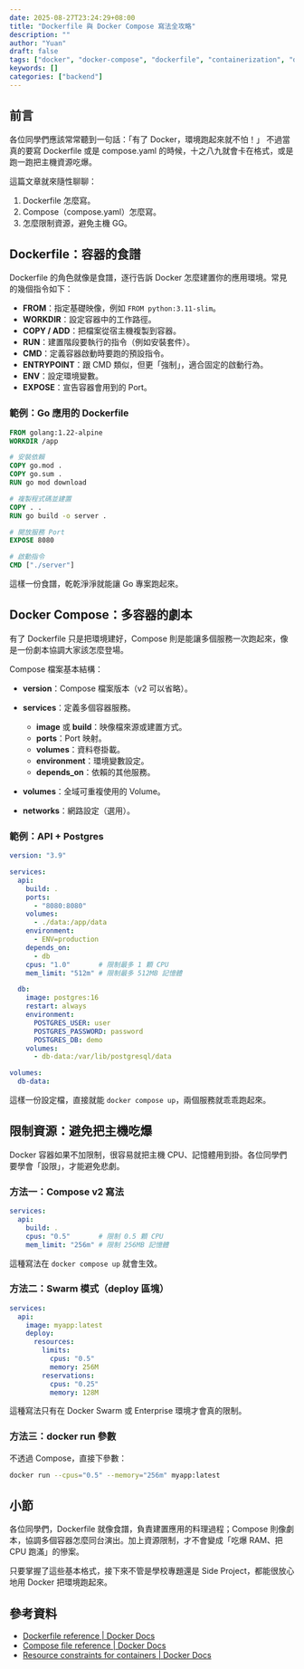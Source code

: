 ```yaml
---
date: 2025-08-27T23:24:29+08:00
title: "Dockerfile 與 Docker Compose 寫法全攻略"
description: ""
author: "Yuan"
draft: false
tags: ["docker", "docker-compose", "dockerfile", "containerization", "devops"]
keywords: []
categories: ["backend"]
---
```


## 前言

各位同學們應該常常聽到一句話：「有了 Docker，環境跑起來就不怕！」
不過當真的要寫 Dockerfile 或是 compose.yaml 的時候，十之八九就會卡在格式，或是跑一跑把主機資源吃爆。

這篇文章就來隨性聊聊：

1. Dockerfile 怎麼寫。
2. Compose（compose.yaml）怎麼寫。
3. 怎麼限制資源，避免主機 GG。

<!--more-->

## Dockerfile：容器的食譜

Dockerfile 的角色就像是食譜，逐行告訴 Docker 怎麼建置你的應用環境。常見的幾個指令如下：

* **FROM**：指定基礎映像，例如 `FROM python:3.11-slim`。
* **WORKDIR**：設定容器中的工作路徑。
* **COPY / ADD**：把檔案從宿主機複製到容器。
* **RUN**：建置階段要執行的指令（例如安裝套件）。
* **CMD**：定義容器啟動時要跑的預設指令。
* **ENTRYPOINT**：跟 CMD 類似，但更「強制」，適合固定的啟動行為。
* **ENV**：設定環境變數。
* **EXPOSE**：宣告容器會用到的 Port。

### 範例：Go 應用的 Dockerfile

```dockerfile
FROM golang:1.22-alpine
WORKDIR /app

# 安裝依賴
COPY go.mod .
COPY go.sum .
RUN go mod download

# 複製程式碼並建置
COPY . .
RUN go build -o server .

# 開放服務 Port
EXPOSE 8080

# 啟動指令
CMD ["./server"]
```

這樣一份食譜，乾乾淨淨就能讓 Go 專案跑起來。

## Docker Compose：多容器的劇本

有了 Dockerfile 只是把環境建好，Compose 則是能讓多個服務一次跑起來，像是一份劇本協調大家該怎麼登場。

Compose 檔案基本結構：

* **version**：Compose 檔案版本（v2 可以省略）。
* **services**：定義多個容器服務。

  * **image** 或 **build**：映像檔來源或建置方式。
  * **ports**：Port 映射。
  * **volumes**：資料卷掛載。
  * **environment**：環境變數設定。
  * **depends\_on**：依賴的其他服務。
* **volumes**：全域可重複使用的 Volume。
* **networks**：網路設定（選用）。

### 範例：API + Postgres

```yaml
version: "3.9"

services:
  api:
    build: .
    ports:
      - "8080:8080"
    volumes:
      - ./data:/app/data
    environment:
      - ENV=production
    depends_on:
      - db
    cpus: "1.0"       # 限制最多 1 顆 CPU
    mem_limit: "512m" # 限制最多 512MB 記憶體

  db:
    image: postgres:16
    restart: always
    environment:
      POSTGRES_USER: user
      POSTGRES_PASSWORD: password
      POSTGRES_DB: demo
    volumes:
      - db-data:/var/lib/postgresql/data

volumes:
  db-data:
```

這樣一份設定檔，直接就能 `docker compose up`，兩個服務就乖乖跑起來。

## 限制資源：避免把主機吃爆

Docker 容器如果不加限制，很容易就把主機 CPU、記憶體用到掛。各位同學們要學會「設限」，才能避免悲劇。

### 方法一：Compose v2 寫法

```yaml
services:
  api:
    build: .
    cpus: "0.5"       # 限制 0.5 顆 CPU
    mem_limit: "256m" # 限制 256MB 記憶體
```

這種寫法在 `docker compose up` 就會生效。

### 方法二：Swarm 模式（deploy 區塊）

```yaml
services:
  api:
    image: myapp:latest
    deploy:
      resources:
        limits:
          cpus: "0.5"
          memory: 256M
        reservations:
          cpus: "0.25"
          memory: 128M
```

這種寫法只有在 Docker Swarm 或 Enterprise 環境才會真的限制。

### 方法三：docker run 參數

不透過 Compose，直接下參數：

```bash
docker run --cpus="0.5" --memory="256m" myapp:latest
```

## 小節

各位同學們，Dockerfile 就像食譜，負責建置應用的料理過程；Compose 則像劇本，協調多個容器怎麼同台演出。加上資源限制，才不會變成「吃爆 RAM、把 CPU 跑滿」的慘案。

只要掌握了這些基本格式，接下來不管是學校專題還是 Side Project，都能很放心地用 Docker 把環境跑起來。

## 參考資料

* [Dockerfile reference | Docker Docs](https://docs.docker.com/reference/dockerfile/)
* [Compose file reference | Docker Docs](https://docs.docker.com/compose/compose-file/)
* [Resource constraints for containers | Docker Docs](https://docs.docker.com/config/containers/resource_constraints/)
